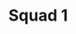 # Squad 1

[//]: # (TIMER)

[//]: # (CADASTRO USUARIO)

[//]: # (CADASTRO TAREFA)

[//]: # (CONCLUIR TAREFA)

[//]: # (EDITAR TAREFA)
